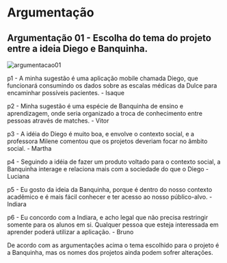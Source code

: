 
# Argumentação

## Argumentação 01 - Escolha do tema do projeto entre a ideia Diego e Banquinha.

![argumentacao01](argumentacao/argumentação01.png)

p1 -  A minha sugestão é uma aplicação mobile chamada Diego, que funcionará consumindo os dados sobre as escalas médicas da Dulce para encaminhar possíveis pacientes. - Isaque

p2 - Minha sugestão é uma espécie de Banquinha de ensino e aprendizagem, onde seria organizado a troca de conhecimento entre pessoas através de matches. - Vitor

p3 - A idéia do Diego é muito boa, e envolve o contexto social, e a professora Milene comentou que os projetos deveriam focar no âmbito social. - Martha

p4 - Seguindo a idéia de fazer um produto voltado para o contexto social, a Banquinha interage e relaciona mais com a sociedade do que o Diego - Luciana

p5 - Eu gosto da ideia da Banquinha, porque é dentro do nosso contexto acadêmico e é
mais fácil conhecer e ter acesso ao nosso público-alvo. - Indiara

p6 - Eu concordo com a Indiara, e acho legal que não precisa restringir somente para os alunos em si. Qualquer pessoa que esteja interessada em aprender poderá utilizar a aplicação. - Bruno



De acordo com as argumentações acima o tema escolhido para o projeto é a Banquinha, mas os nomes dos projetos ainda podem sofrer alterações.

